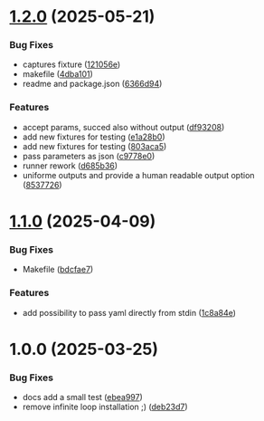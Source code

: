 # [1.2.0](https://github.com/forkbombeu/stepci-captured-runner/compare/v1.1.0...v1.2.0) (2025-05-21)


### Bug Fixes

* captures fixture ([121056e](https://github.com/forkbombeu/stepci-captured-runner/commit/121056e7040fb5c7b238ecdaf04955dbed243577))
* makefile ([4dba101](https://github.com/forkbombeu/stepci-captured-runner/commit/4dba1016cbd6cb455b4550ed62c3392c24867874))
* readme and package.json ([6366d94](https://github.com/forkbombeu/stepci-captured-runner/commit/6366d94870a1573318c103ef82f25d92e25711b8))


### Features

* accept params, succed also without output ([df93208](https://github.com/forkbombeu/stepci-captured-runner/commit/df932087ec7a19af8481a9548c27431e996f3d65))
* add new fixtures for testing ([e1a28b0](https://github.com/forkbombeu/stepci-captured-runner/commit/e1a28b0be2e626b9bdd68c1238bf21d1dc383adb))
* add new fixtures for testing ([803aca5](https://github.com/forkbombeu/stepci-captured-runner/commit/803aca5bbc474ec9b8db3a75e3834d1cfd5333be))
* pass parameters as json ([c9778e0](https://github.com/forkbombeu/stepci-captured-runner/commit/c9778e03a480f477eb42a76f12ddbc86abdf8356))
* runner rework ([d685b36](https://github.com/forkbombeu/stepci-captured-runner/commit/d685b36a3f32abd16674faefa5047d217ad8c765))
* uniforme outputs and provide a human readable output option ([8537726](https://github.com/forkbombeu/stepci-captured-runner/commit/85377269a48958539609af00e216c049fdda2893))

# [1.1.0](https://github.com/forkbombeu/stepci-captured-runner/compare/v1.0.0...v1.1.0) (2025-04-09)


### Bug Fixes

* Makefile ([bdcfae7](https://github.com/forkbombeu/stepci-captured-runner/commit/bdcfae7706a76b18f1f36ecc2d703b834ee22761))


### Features

* add possibility to pass yaml directly from stdin ([1c8a84e](https://github.com/forkbombeu/stepci-captured-runner/commit/1c8a84e684d7e7a3101d8d74b89e42a6d6a56843))

# 1.0.0 (2025-03-25)


### Bug Fixes

* docs add a small test ([ebea997](https://github.com/forkbombeu/stepci-captured-runner/commit/ebea99736850782249c97bdb60c8c4fbcef3fb9f))
* remove infinite loop installation ;) ([deb23d7](https://github.com/forkbombeu/stepci-captured-runner/commit/deb23d7b9fbfb6566df1d561e8e8f2d359657cbe))
